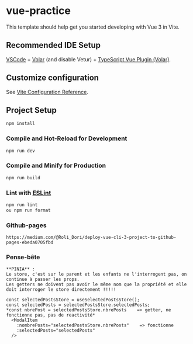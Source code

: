 # vue-practice

This template should help get you started developing with Vue 3 in Vite.

## Recommended IDE Setup

[VSCode](https://code.visualstudio.com/) + [Volar](https://marketplace.visualstudio.com/items?itemName=Vue.volar) (and disable Vetur) + [TypeScript Vue Plugin (Volar)](https://marketplace.visualstudio.com/items?itemName=Vue.vscode-typescript-vue-plugin).

## Customize configuration

See [Vite Configuration Reference](https://vitejs.dev/config/).

## Project Setup

```sh
npm install
```

### Compile and Hot-Reload for Development

```sh
npm run dev
```

### Compile and Minify for Production

```sh
npm run build
```

### Lint with [ESLint](https://eslint.org/)

```sh
npm run lint
ou npm run format
```

### Github-pages

```
https://medium.com/@Roli_Dori/deploy-vue-cli-3-project-to-github-pages-ebeda0705fbd
```

### Pense-bête

```
**PINIA** :
Le store, c'est sur le parent et les enfants ne l'interrogent pas, on continue à passer les props.
Les getters ne doivent pas avoir le même nom que la propriété et elle doit interroger le store directement !!!!!

const selectedPostsStore = useSelectedPostsStore();
const selectedPosts = selectedPostsStore.selectedPosts;
*const nbrePost = selectedPostsStore.nbrePosts    => getter, ne fonctionne pas, pas de reactivité*
  <ModalItem
    :nombrePosts="selectedPostsStore.nbrePosts"    => fonctionne
    :selectedPosts="selectedPosts"
  />
```
